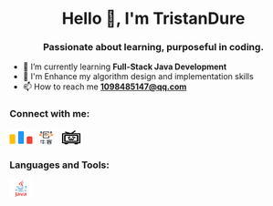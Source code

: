 <h1 align="center">Hello 👋, I'm TristanDure</h1>
<h3 align="center">Passionate about learning, purposeful in coding.</h3>

- 🌱 I’m currently learning **Full-Stack Java Development**
- 🎈 I'm Enhance my algorithm design and implementation skills 
- 📫 How to reach me **1098485147@qq.com**

<h3 align="left">Connect with me:</h3>
<p align="left">
<a href="https://codeforces.com/profile/TristanDure" target="blank"><img align="center" src="https://raw.githubusercontent.com/TristanDure/TristanDure/main/images/code-forces.svg" alt="codeforces"  height="30" width="40" /></a>
<a href="https://ac.nowcoder.com/acm/contest/profile/515895564" target="blank"><img align="center" src="https://raw.githubusercontent.com/TristanDure/TristanDure/main/images/下载.png" alt="manishraj27" height="30" width="40" /></a>
<a href="https://https://space.bilibili.com/73791414?spm_id_from=333.1007.0.0" target="blank"><img align="center" src="https://raw.githubusercontent.com/TristanDure/TristanDure/main/images/bilibili.svg" alt="manish_raj27" height="30" width="40" /></a>
</p>

<h3 align="left">Languages and Tools:</h3>
<p align="left"> 
  <a><img align="center" src="https://raw.githubusercontent.com/TristanDure/TristanDure/main/images/java.svg" alt="codeforces"  height="30" width="40" /></a>
</p>
